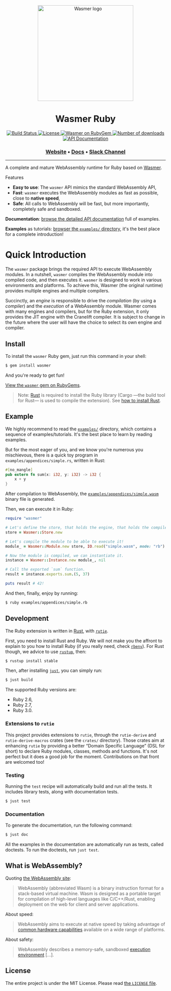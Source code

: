 <div align="center">
  <a href="https://wasmer.io" target="_blank" rel="noopener noreferrer">
    <img width="300" src="https://raw.githubusercontent.com/wasmerio/wasmer/master/assets/logo.png" alt="Wasmer logo">
  </a>
  
  <h1>Wasmer Ruby</h1>
  
  <p>
    <a href="https://github.com/wasmerio/wasmer-ruby/actions?query=workflow%3A%22Build+and+Test%22">
      <img src="https://github.com/wasmerio/wasmer-ruby/workflows/Build%20and%20Test/badge.svg" alt="Build Status">
    </a>
    <a href="https://github.com/wasmerio/wasmer-ruby/blob/master/LICENSE">
      <img src="https://img.shields.io/github/license/wasmerio/wasmer-ruby.svg" alt="License">
    </a>
    <a href="https://rubygems.org/gems/wasmer">
      <img src="https://img.shields.io/gem/v/wasmer.svg" alt="Wasmer on RubyGem">
    </a> 
    <a href="https://rubygems.org/gems/wasmer">
      <img src="https://img.shields.io/gem/dt/wasmer.svg" alt="Number of downloads">
    </a> 
    <a href="https://wasmerio.github.io/wasmer-ruby/wasmer_ruby/index.html">
      <img src="https://img.shields.io/badge/documentation-API-f06" alt="API Documentation">
    </a> 
  </p>

  <h3>
    <a href="https://wasmer.io/">Website</a>
    <span> • </span>
    <a href="https://wasmerio.github.io/wasmer-ruby/wasmer_ruby/index.html">Docs</a>
    <span> • </span>
    <a href="https://slack.wasmer.io/">Slack Channel</a>
  </h3>
</div>

<hr/>

A complete and mature WebAssembly runtime for Ruby based on
[Wasmer](https://github.com/wasmerio/wasmer).

Features

  * **Easy to use**: The `wasmer` API mimics the standard WebAssembly API,
  * **Fast**: `wasmer` executes the WebAssembly modules as fast as
    possible, close to **native speed**,
  * **Safe**: All calls to WebAssembly will be fast, but more
    importantly, completely safe and sandboxed.

**Documentation**: [browse the detailed API
documentation](https://wasmerio.github.io/wasmer-ruby/wasmer_ruby/index.html)
full of examples.

**Examples** as tutorials: [browser the `examples/`
directory](https://github.com/wasmerio/wasmer-ruby/tree/master/examples),
it's the best place for a complete introduction!

# Quick Introduction

The `wasmer` package brings the required API to execute WebAssembly
modules. In a nutshell, `wasmer` compiles the WebAssembly module into
compiled code, and then executes it. `wasmer` is designed to work in
various environments and platforms. To achieve this, Wasmer (the
original runtime) provides multiple engines and multiple
compilers.

Succinctly, an _engine_ is responsible to drive the _compilation_ (by
using a _compiler_) and the _execution_ of a WebAssembly
module. Wasmer comes with many engines and compilers, but for the Ruby
extension, it only provides the JIT engine with the Cranelift
compiler. It is subject to change in the future where the user will
have the choice to select its own engine and compiler.

## Install

To install the `wasmer` Ruby gem, just run this command in your shell:

```sh
$ gem install wasmer
```

And you're ready to get fun!

[View the `wasmer` gem on RubyGems][wasmer-gem].

> Note: [Rust][rust] is required to install the Ruby library (Cargo
—the build tool for Rust— is used to compile the extension). See [how
to install Rust][install-rust].

## Example

We highly recommend to read the
[`examples/`](https://github.com/wasmerio/wasmer-ruby/tree/master/examples)
directory, which contains a sequence of examples/tutorials. It's the
best place to learn by reading examples.

But for the most eager of you, and we know you're numerous you
mischievous, there is a quick toy program in
`examples/appendices/simple.rs`, written in Rust:

```rust
#[no_mangle]
pub extern fn sum(x: i32, y: i32) -> i32 {
    x + y
}
```

After compilation to WebAssembly, the
[`examples/appendices/simple.wasm`](https://github.com/wasmerio/wasmer-ruby/blob/master/examples/appendices/simple.wasm)
binary file is generated.

Then, we can execute it in Ruby:

```ruby
require "wasmer"

# Let's define the store, that holds the engine, that holds the compiler.
store = Wasmer::Store.new

# Let's compile the module to be able to execute it!
module_ = Wasmer::Module.new store, IO.read("simple.wasm", mode: "rb")

# Now the module is compiled, we can instantiate it.
instance = Wasmer::Instance.new module_, nil

# Call the exported `sum` function.
result = instance.exports.sum.(5, 37)

puts result # 42!
```

And then, finally, enjoy by running:

```sh
$ ruby examples/appendices/simple.rb
```

## Development

The Ruby extension is written in [Rust][rust], with [`rutie`][rutie].

First, you need to install Rust and Ruby. We will not make you the
affront to explain to you how to install Ruby (if you really need,
check [`rbenv`][rbenv]). For Rust though, we advice to use
[`rustup`][rustup], then:

```sh
$ rustup install stable
```

Then, after installing [`just`][just], you can simply run:

```sh
$ just build
```

The supported Ruby versions are:

* Ruby 2.6,
* Ruby 2.7,
* Ruby 3.0.

### Extensions to `rutie`

This project provides extensions to `rutie`, through the
`rutie-derive` and `rutie-derive-macros` crates (see the `crates/`
directory). Those crates aim at enhancing `rutie` by providing a
better “Domain Specific Language” (DSL for short) to declare Ruby
modules, classes, methods and functions. It's not perfect but it does
a good job for the moment. Contributions on that front are welcomed
too!

### Testing

Running the `test` recipe will automatically build and run all the
tests. It includes library tests, along with documentation tests.

```sh
$ just test
```

### Documentation

To generate the documentation, run the following command:

```sh
$ just doc
```

All the examples in the documentation are automatically run as tests,
called doctests. To run the doctests, run `just test`.

## What is WebAssembly?

Quoting [the WebAssembly site][wasm]:

> WebAssembly (abbreviated Wasm) is a binary instruction format for a
> stack-based virtual machine. Wasm is designed as a portable target
> for compilation of high-level languages like C/C++/Rust, enabling
> deployment on the web for client and server applications.

About speed:

> WebAssembly aims to execute at native speed by taking advantage of
> [common hardware
> capabilities](https://webassembly.org/docs/portability/#assumptions-for-efficient-execution)
> available on a wide range of platforms.

About safety:

> WebAssembly describes a memory-safe, sandboxed [execution
> environment](https://webassembly.org/docs/semantics/#linear-memory) […].

[wasm]: https://webassembly.org/

## License

The entire project is under the MIT License. Please read [the
`LICENSE` file][license].

[license]: https://github.com/wasmerio/wasmer/blob/master/LICENSE

[Wasmer]: https://github.com/wasmerio/wasmer
[rust]: https://www.rust-lang.org/
[install-rust]: https://www.rust-lang.org/tools/install
[wasmer-gem]: https://rubygems.org/gems/wasmer
[rutie]: https://github.com/danielpclark/rutie
[rbenv]: https://github.com/rbenv/rbenv
[rustup]: https://rustup.rs/
[just]: https://github.com/casey/just/
